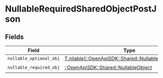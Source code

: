 # NullableRequiredSharedObjectPostJson


## Fields

| Field                                                                                                    | Type                                                                                                     | Required                                                                                                 | Description                                                                                              | Example                                                                                                  |
| -------------------------------------------------------------------------------------------------------- | -------------------------------------------------------------------------------------------------------- | -------------------------------------------------------------------------------------------------------- | -------------------------------------------------------------------------------------------------------- | -------------------------------------------------------------------------------------------------------- |
| `nullable_optional_obj`                                                                                  | [T.nilable(::OpenApiSDK::Shared::NullableOptionalObject)](../../models/shared/nullableoptionalobject.md) | :heavy_minus_sign:                                                                                       | N/A                                                                                                      |                                                                                                          |
| `nullable_required_obj`                                                                                  | [::OpenApiSDK::Shared::NullableObject](../../models/shared/nullableobject.md)                            | :heavy_check_mark:                                                                                       | N/A                                                                                                      | <nil>                                                                                                    |